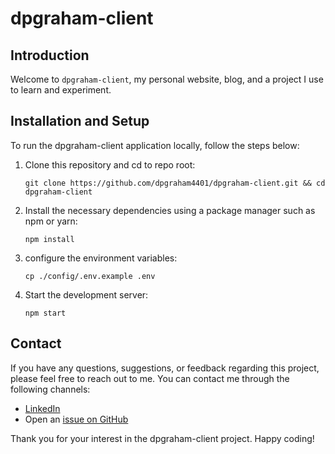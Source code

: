 # dpgraham-client

## Introduction

Welcome to `dpgraham-client`, my personal website, blog, and a project I use to learn and experiment.

## Installation and Setup

To run the dpgraham-client application locally, follow the steps below:

1. Clone this repository and cd to repo root:

    ```shell
    git clone https://github.com/dpgraham4401/dpgraham-client.git && cd dpgraham-client
    ```

2. Install the necessary dependencies using a package manager such as npm or yarn:

    ```shell
    npm install
    ```

3. configure the environment variables:

    ```shell
    cp ./config/.env.example .env
    ```
4. Start the development server:

    ```shell
    npm start
    ```

## Contact

If you have any questions, suggestions, or feedback regarding this project, please feel free to reach out to me. You can
contact me through the following channels:

- [LinkedIn](https://www.linkedin.com/in/dpgraham4401/)
- Open an [issue on GitHub](https://github.com/dpgraham4401/dpgraham-client/issues)

Thank you for your interest in the dpgraham-client project. Happy coding!